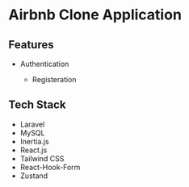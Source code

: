 # Airbnb Clone Application

## Features

- Authentication

  - Registeration

## Tech Stack

- Laravel
- MySQL
- Inertia.js
- React.js
- Tailwind CSS
- React-Hook-Form
- Zustand
